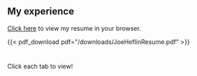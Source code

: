 ## My experience


[Click here](/downloads/JoeHeflinResume.pdf) to view my resume in your browser.

{{< pdf_download pdf="/downloads/JoeHeflinResume.pdf" >}}
#


Click each tab to view!


#





